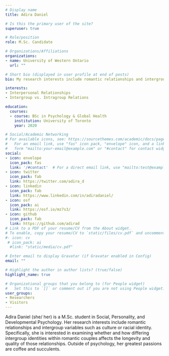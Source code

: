 ```yaml
---
# Display name
title: Adira Daniel 

# Is this the primary user of the site?
superuser: true

# Role/position
role: M.Sc. Candidate

# Organizations/Affiliations
organizations:
- name: University of Western Ontario
  url: ""

# Short bio (displayed in user profile at end of posts)
bio: My research interests include romantic relationships and intergroup variables, such as culture or racial identity.

interests:
- Interpersonal Relationships 
- Intergroup vs. Intragroup Relations

education:
  courses:
  - course: BSc in Psychology & Global Health
    institution: University of Toronto
    year: 2020

# Social/Academic Networking
# For available icons, see: https://sourcethemes.com/academic/docs/page-builder/#icons
#   For an email link, use "fas" icon pack, "envelope" icon, and a link in the
#   form "mailto:your-email@example.com" or "#contact" for contact widget.
social:
- icon: envelope
  icon_pack: fas
  link: '/#contact'  # For a direct email link, use "mailto:test@example.org".
- icon: twitter
  icon_pack: fab
  link: https://twitter.com/adira_d
- icon: linkedin
  icon_pack: fab
  link: https://www.linkedin.com/in/adiradaniel/
- icon: osf
  icon_pack: ai
  link: https://osf.io/mz7s3/ 
- icon: github
  icon_pack: fab
  link: https://github.com/adirad
# Link to a PDF of your resume/CV from the About widget.
# To enable, copy your resume/CV to `static/files/cv.pdf` and uncomment the lines below.
#- icon: cv
 # icon_pack: ai
  #link: "static/media/cv.pdf"

# Enter email to display Gravatar (if Gravatar enabled in Config)
email: ""

# Highlight the author in author lists? (true/false)
highlight_name: true

# Organizational groups that you belong to (for People widget)
#   Set this to `[]` or comment out if you are not using People widget.
user_groups:
- Researchers
- Visitors
---
```


Adira Daniel (she/ her) is a M.Sc. student in Social, Personality, and Developmental Psychology. Her research interests include romantic relationships and intergroup variables such as culture or racial identity. Specifically, she is interested in examining whether and how differing intergroup identities within romantic couples affects the longevity and quality of those relationships. Outside of psychology, her greatest passions are coffee and succulents.

